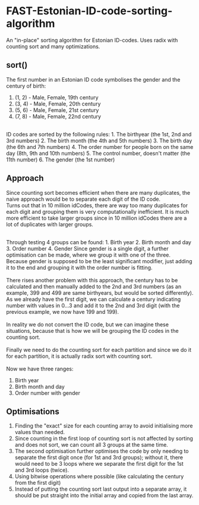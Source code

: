 # FAST-Estonian-ID-code-sorting-algorithm

An "in-place" sorting algorithm for Estonian ID-codes. Uses radix with counting sort and many optimizations.

## sort()
The first number in an Estonian ID code symbolises the gender and the century of birth:
  1. (1, 2) - Male, Female, 19th century
  2. (3, 4) - Male, Female, 20th century
  3. (5, 6) - Male, Female, 21st century
  4. (7, 8) - Male, Female, 22nd century

<br>
ID codes are sorted by the following rules:
  1. The birthyear (the 1st, 2nd and 3rd numbers)
  2. The birth month (the 4th and 5th numbers)
  3. The birth day (the 6th and 7th numbers)
  4. The order number for people born on the same day (8th, 9th and 10th numbers)
  5. The control number, doesn't matter (the 11th number)
  6. The gender (the 1st number)

## Approach
Since counting sort becomes efficient when there are many duplicates, the naive approach would be to separate each digit of the ID code.
<br>
Turns out that in 10 million idCodes, there are way too many duplicates for each digit and grouping them is very computationally inefficient. It is much more efficient to take larger groups since in 10 million idCodes there are a lot of duplicates with larger groups.

<br>
Through testing 4 groups can be found:
  1. Birth year
  2. Birth month and day
  3. Order number
  4. Gender
Since gender is a single digit, a further optimisation can be made, where we group it with one of the three.
<br>
Because gender is supposed to be the least significant modifier, just adding it to the end and grouping it with the order number is fitting.
<br>
<br>
There rises another problem with this approach, the century has to be calculated and then manually added to the 2nd and 3rd numbers (as an example, 399 and 499 are same birthyears, but would be sorted differently).
<br>
As we already have the first digit, we can calculate a century indicating number with values in 0...3 and add it to the 2nd and 3rd digit (with the previous example, we now have 199 and 199).
<br>
<br>
In reality we do not convert the ID code, but we can imagine these situations, because that is how we will be grouping the ID codes in the counting sort.
<br>
<br>
Finally we need to do the counting sort for each partition and since we do it for each partition, it is actually radix sort with counting sort.
<br>
<br>
Now we have three ranges:

  1. Birth year
  2. Birth month and day
  3. Order number with gender

## Optimisations
  1. Finding the "exact" size for each counting array to avoid initialising more values than needed.
  2. Since counting in the first loop of counting sort is not affected by sorting and does not sort, we can count all 3 groups at the same time.
  3. The second optimisation further optimises the code by only needing to separate the first digit once (for 1st and 3rd groups); without it, there would need to be 3 loops where we separate the first digit for the 1st and 3rd loops (twice).
  4. Using bitwise operations where possible (like calculating the century from the first digit)
  5. Instead of putting the counting sort last output into a separate array, it should be put straight into the initial array and copied from the last array.
